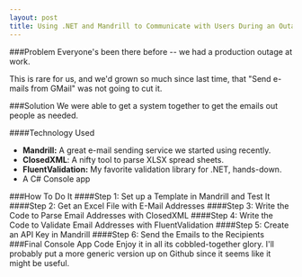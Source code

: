 ```yaml
---
layout: post
title: Using .NET and Mandrill to Communicate with Users During an Outage
---
```

###Problem
Everyone's been there before -- we had a production outage at work.

This is rare for us, and we'd grown so much since last time, that "Send e-mails from GMail" was not going to cut it.

###Solution
We were able to get a system together to get the emails out people as needed.

####Technology Used
* **Mandrill:** A great e-mail sending service we started using recently.
* **ClosedXML**: A nifty tool to parse XLSX spread sheets.
* **FluentValidation:** My favorite validation library for .NET, hands-down.
* A C# Console app

###How To Do It
####Step 1: Set up a Template in Mandrill and Test It
####Step 2: Get an Excel File with E-Mail Addresses
####Step 3: Write the Code to Parse Email Addresses with ClosedXML
####Step 4: Write the Code to Validate Email Addresses with FluentValidation
####Step 5: Create an API Key in Mandrill
####Step 6: Send the Emails to the Recipients
###Final Console App Code
Enjoy it in all its cobbled-together glory. I'll probably put a more generic version up on Github since it seems like it might be useful.
